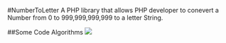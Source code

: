 #NumberToLetter
A PHP library that allows PHP developer to conevert a Number from 0 to 999,999,999,999 to a letter String.

##Some Code Algorithms
<img src="./assets/">
